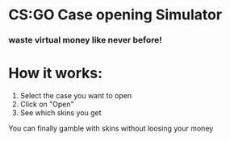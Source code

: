 # CS:GO Case opening Simulator
### waste virtual money like never before!

# How it works:
1. Select the case you want to open
2. Click on "Open"
3. See which skins you get

You can finally gamble with skins without loosing your money

